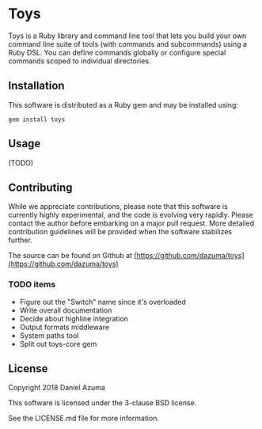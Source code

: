 # Toys

Toys is a Ruby library and command line tool that lets you build your own
command line suite of tools (with commands and subcommands) using a Ruby DSL.
You can define commands globally or configure special commands scoped to
individual directories.

## Installation

This software is distributed as a Ruby gem and may be installed using:

```
gem install toys
```

## Usage

(TODO)

## Contributing

While we appreciate contributions, please note that this software is currently
highly experimental, and the code is evolving very rapidly. Please contact the
author before embarking on a major pull request. More detailed contribution
guidelines will be provided when the software stabilizes further.

The source can be found on Github at
[https://github.com/dazuma/toys](https://github.com/dazuma/toys)

### TODO items

* Figure out the "Switch" name since it's overloaded
* Write overall documentation
* Decide about highline integration
* Output formats middleware
* System paths tool
* Split out toys-core gem

## License

Copyright 2018 Daniel Azuma

This software is licensed under the 3-clause BSD license.

See the LICENSE.md file for more information.
